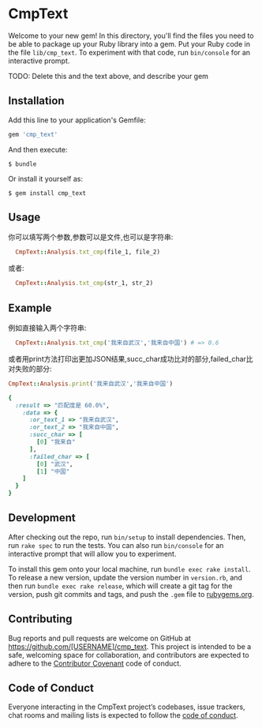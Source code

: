 # CmpText

Welcome to your new gem! In this directory, you'll find the files you need to be able to package up your Ruby library into a gem. Put your Ruby code in the file `lib/cmp_text`. To experiment with that code, run `bin/console` for an interactive prompt.

TODO: Delete this and the text above, and describe your gem

## Installation

Add this line to your application's Gemfile:

```ruby
gem 'cmp_text'
```

And then execute:

    $ bundle

Or install it yourself as:

    $ gem install cmp_text

## Usage

你可以填写两个参数,参数可以是文件,也可以是字符串:
```ruby
  CmpText::Analysis.txt_cmp(file_1, file_2)
```
或者:
```ruby
  CmpText::Analysis.txt_cmp(str_1, str_2)
```

## Example

例如直接输入两个字符串:
```ruby
  CmpText::Analysis.txt_cmp('我来自武汉','我来自中国') # => 0.6
```
或者用print方法打印出更加JSON结果,succ_char成功比对的部分,failed_char比对失败的部分:

```ruby
CmpText::Analysis.print('我来自武汉','我来自中国')
```

```ruby
{
  :result => "匹配度是 60.0%",
    :data => {
      :or_text_1 => "我来自武汉",
      :or_text_2 => "我来自中国",
      :succ_char => [
        [0] "我来自"
      ],
      :failed_char => [
        [0] "武汉",
        [1] "中国"
    ]
  }
}
```

## Development

After checking out the repo, run `bin/setup` to install dependencies. Then, run `rake spec` to run the tests. You can also run `bin/console` for an interactive prompt that will allow you to experiment.

To install this gem onto your local machine, run `bundle exec rake install`. To release a new version, update the version number in `version.rb`, and then run `bundle exec rake release`, which will create a git tag for the version, push git commits and tags, and push the `.gem` file to [rubygems.org](https://rubygems.org).

## Contributing

Bug reports and pull requests are welcome on GitHub at https://github.com/[USERNAME]/cmp_text. This project is intended to be a safe, welcoming space for collaboration, and contributors are expected to adhere to the [Contributor Covenant](http://contributor-covenant.org) code of conduct.

## Code of Conduct

Everyone interacting in the CmpText project’s codebases, issue trackers, chat rooms and mailing lists is expected to follow the [code of conduct](https://github.com/[USERNAME]/cmp_text/blob/master/CODE_OF_CONDUCT.md).
